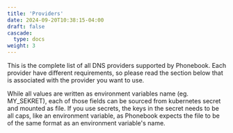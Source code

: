 ```yaml
---
title: 'Providers'
date: 2024-09-20T10:38:15-04:00
draft: false
cascade:
  type: docs
weight: 3
---
```


This is the complete list of all DNS providers supported by Phonebook. Each provider have different requirements, so please read the section below that is associated with the provider you want to use.

While all values are written as environment variables name (eg. MY_SEKRET), each of those fields can be sourced from kubernetes secret and mounted as file. If you use secrets, the keys in the secret needs to be all caps, like an environment variable, as Phonebook expects the file to be of the same format as an environment variable's name.

